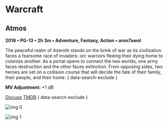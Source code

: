 # Warcraft

## Atmos

**2016 • PG-13 • 2h 3m • Adventure, Fantasy, Action • aron7awol**

The peaceful realm of Azeroth stands on the brink of war as its civilization faces a fearsome race of invaders: orc warriors fleeing their dying home to colonize another. As a portal opens to connect the two worlds, one army faces destruction and the other faces extinction. From opposing sides, two heroes are set on a collision course that will decide the fate of their family, their people, and their home.
{ data-search-exclude }

**MV Adjustment:** +1 dB

[Discuss](https://www.avsforum.com/threads/bass-eq-for-filtered-movies.2995212/post-58300676)  [TMDB](https://www.themoviedb.org/movie/68735)
{ data-search-exclude }

![img 0](https://i.imgur.com/sAW4BZB.jpg)

![img 1](https://i.imgur.com/eHZZVY9.jpg)

